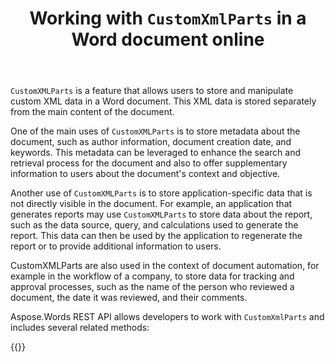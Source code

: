 ﻿---
title: "Working with `CustomXmlParts` in a Word document online"
articleTitle: "Working with `CustomXmlParts`"
linktitle: "CustomXmlParts"
type: docs
url: /customxmlparts/
description: "Insert, edit, delete `CustomXmlParts` in a Word document programmatically via Cloud API."
weight: 30
---

`CustomXMLParts` is a feature that allows users to store and manipulate custom XML data in a Word document. This XML data is stored separately from the main content of the document.

One of the main uses of `CustomXMLParts` is to store metadata about the document, such as author information, document creation date, and keywords. This metadata can be leveraged to enhance the search and retrieval process for the document and also to offer supplementary information to users about the document's context and objective.

Another use of `CustomXMLParts` is to store application-specific data that is not directly visible in the document. For example, an application that generates reports may use `CustomXMLParts` to store data about the report, such as the data source, query, and calculations used to generate the report. This data can then be used by the application to regenerate the report or to provide additional information to users.

CustomXMLParts are also used in the context of document automation, for example in the workflow of a company, to store data for tracking and approval processes, such as the name of the person who reviewed a document, the date it was reviewed, and their comments.

Aspose.Words REST API allows developers to work with `CustomXmlParts` and includes several related methods:


{{<list-children-pages>}}
